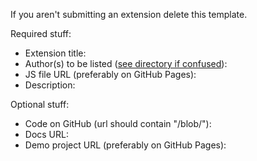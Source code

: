 If you aren't submitting an extension delete this template.

Required stuff:

* Extension title: 
* Author(s) to be listed ([see directory if confused](http://savaka2.github.io/scratch-extensions-directory/)): 
* JS file URL (preferably on GitHub Pages): 
* Description: 

Optional stuff:

* Code on GitHub (url should contain "/blob/"): 
* Docs URL: 
* Demo project URL (preferably on GitHub Pages): 
